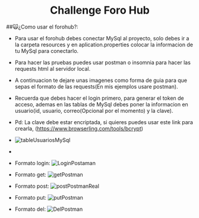 <h1 align="center"> Challenge Foro Hub </h1>

##:scream_cat:¿Como usar el forohub?: 
- Para usar el forohub debes conectar MySql al proyecto, solo debes ir a la carpeta resources y en aplication.properties colocar la informacion de tu MySql para conectarlo.
- Para hacer las pruebas puedes usar postman o insomnia para hacer las requests html al servidor local.
- A continuacion te dejare unas imagenes como forma de guia para que sepas el formato de las requests(En mis ejemplos usare postman).
- Recuerda que debes hacer el login primero, para generar el token de acceso, ademas en las tablas de MySql debes poner la informacion en usuario(id, usuario, correo(Opcional por el momento) y la clave).
- Pd: La clave debe estar encriptada, si quieres puedes usar este link para crearla, (https://www.browserling.com/tools/bcrypt)
- ![tableUsuariosMySql](https://github.com/user-attachments/assets/574c2683-08ba-4f02-8735-c19e5267c40f)
- 
- Formato login:
![LoginPostaman](https://github.com/user-attachments/assets/e87f839f-897d-42c2-b975-25d595d96af5)

- Formato get:
  ![getPostman](https://github.com/user-attachments/assets/aefe14ea-f65e-44d4-a432-b765ffc45a2f)
  
- Formato post:
  ![postPostmanReal](https://github.com/user-attachments/assets/5e2fd526-ec3a-4d8e-afcf-18907c65d343)

- Formato put:
  ![putPostman](https://github.com/user-attachments/assets/da378440-e06f-4520-b76c-6946ade12ddc)

- Formato del:
  ![DelPostman](https://github.com/user-attachments/assets/b6701207-079c-4b1e-a40d-8e6b00d362a4)



